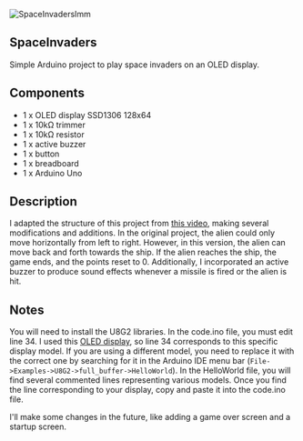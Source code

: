![SpaceInvadersImm](https://external-content.duckduckgo.com/iu/?u=http%3A%2F%2Fwww.classicgaming.cc%2Fclassics%2Fspace-invaders%2Fimages%2Fspace-invaders-logo.png&f=1&nofb=1&ipt=051a2e095806332144157d22da98c1d93aed63e018be97ba46a4b1fca2d6e029&ipo=images)
## SpaceInvaders
Simple Arduino project to play space invaders on an OLED display.
## Components
- 1 x OLED display SSD1306 128x64
- 1 x 10kΩ trimmer
- 1 x 10kΩ resistor
- 1 x active buzzer
- 1 x button
- 1 x breadboard
- 1 x Arduino Uno
## Description
I adapted the structure of this project from [this video](https://youtu.be/Tvitd4-NZ30), making several modifications and additions. In the original project, the alien could only move horizontally from left to right. 
However, in this version, the alien can move back and forth towards the ship. If the alien reaches the ship, the game ends, and the points reset to 0. 
Additionally, I incorporated an active buzzer to produce sound effects whenever a missile is fired or the alien is hit.
## Notes
You will need to install the U8G2 libraries. In the code.ino file, you must edit line 34. I used this [OLED display](https://amzn.eu/d/e6FCfjY), so line 34 corresponds to this specific display model. If you are using a different model, you need to 
replace it with the correct one by searching for it in the Arduino IDE menu bar (`File->Examples->U8G2->full_buffer->HelloWorld`). In the HelloWorld file, you will find several commented lines representing various models.
Once you find the line corresponding to your display, copy and paste it into the code.ino file.

I'll make some changes in the future, like adding a game over screen and a startup screen.
